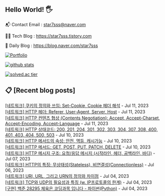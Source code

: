 ## Hello World! 🖐

📬 Contact Email : star7sss@naver.com

👨‍💻 Tech Blog : https://star7sss.tistory.com

🤪 Daily Blog : https://blog.naver.com/star7sss

[![Portfolio](https://img.shields.io/badge/Portfolio-%23000000.svg?style=for-the-badge&logo=firefox&logoColor=#FF7139)](https://fern-way-13f.notion.site/Jang-Thang-3b7b327981a2456c8ee5952eadb848b9)

[![github stats](https://github-readme-stats.vercel.app/api?username=jangThang&show_icons=true&hide_border=False)](https://star7sss.tistory.com)

[![solved.ac tier](http://mazassumnida.wtf/api/v2/generate_badge?boj=star7sss)](https://solved.ac/star7sss)

## 📋 [Recent blog posts]
[[네트워크] 쿠키의 정의와 쓰임: Set-Cookie, Cookie 헤더 해석](https://star7sss.tistory.com/918) - Jul 11, 2023<br>
[[네트워크] HTTP 헤더: Referer, User-Agent, Server, Host](https://star7sss.tistory.com/917) - Jul 11, 2023<br>
[[네트워크] HTTP 컨텐츠 협상 (Contents Negotiation): Accept, Accept-Charset, Accept-Encoding, Accept-Language](https://star7sss.tistory.com/916) - Jul 11, 2023<br>
[[네트워크] HTTP 상태코드: 200, 201, 204, 301, 302, 303, 304, 307, 308, 400, 401, 403, 404, 500, 503](https://star7sss.tistory.com/915) - Jul 10, 2023<br>
[[네트워크] HTTP 메서드의 속성: 안전, 멱등, 캐시가능](https://star7sss.tistory.com/914) - Jul 10, 2023<br>
[[네트워크] HTTP 메서드: GET, POST, PUT, PATCH, DELETE](https://star7sss.tistory.com/913) - Jul 10, 2023<br>
[[네트워크] HTTP 메시지 구조: 요청/응답 메시지 (시작라인, 헤더, 공백라인, 바디)](https://star7sss.tistory.com/912) - Jul 07, 2023<br>
[[네트워크] HTTP의 특징: 무상태성(Stateless), 비연결성(Connectionless)](https://star7sss.tistory.com/911) - Jul 06, 2023<br>
[[네트워크] URI, URL, 그리고 URN의 정의와 차이점](https://star7sss.tistory.com/910) - Jul 04, 2023<br>
[[네트워크] TCP와 UDP의 필요성과 특징 (w. IP프로토콜의 한계)](https://star7sss.tistory.com/909) - Jul 04, 2023<br>
[[구현] 백준 28295 체육은 코딩과목 입니다 - 파이썬(Python)](https://star7sss.tistory.com/908) - Jul 04, 2023<br>
